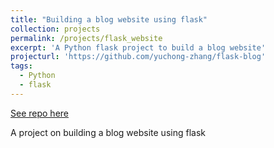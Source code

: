 ```yaml
---
title: "Building a blog website using flask"
collection: projects
permalink: /projects/flask_website
excerpt: 'A Python flask project to build a blog website'
projecturl: 'https://github.com/yuchong-zhang/flask-blog'
tags:
  - Python
  - flask
---
```


<a href='https://github.com/yuchong-zhang/flask-blog'>See repo here</a>

A project on building a blog website using flask
